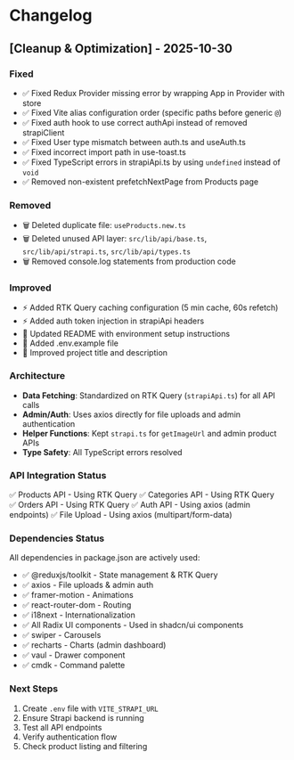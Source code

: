 # Changelog

## [Cleanup & Optimization] - 2025-10-30

### Fixed
- ✅ Fixed Redux Provider missing error by wrapping App in Provider with store
- ✅ Fixed Vite alias configuration order (specific paths before generic `@`)
- ✅ Fixed auth hook to use correct authApi instead of removed strapiClient
- ✅ Fixed User type mismatch between auth.ts and useAuth.ts
- ✅ Fixed incorrect import path in use-toast.ts
- ✅ Fixed TypeScript errors in strapiApi.ts by using `undefined` instead of `void`
- ✅ Removed non-existent prefetchNextPage from Products page

### Removed
- 🗑️ Deleted duplicate file: `useProducts.new.ts`
- 🗑️ Deleted unused API layer: `src/lib/api/base.ts`, `src/lib/api/strapi.ts`, `src/lib/api/types.ts`
- 🗑️ Removed console.log statements from production code

### Improved
- ⚡ Added RTK Query caching configuration (5 min cache, 60s refetch)
- ⚡ Added auth token injection in strapiApi headers
- 📝 Updated README with environment setup instructions
- 📝 Added .env.example file
- 📝 Improved project title and description

### Architecture
- **Data Fetching**: Standardized on RTK Query (`strapiApi.ts`) for all API calls
- **Admin/Auth**: Uses axios directly for file uploads and admin authentication
- **Helper Functions**: Kept `strapi.ts` for `getImageUrl` and admin product APIs
- **Type Safety**: All TypeScript errors resolved

### API Integration Status
✅ Products API - Using RTK Query
✅ Categories API - Using RTK Query  
✅ Orders API - Using RTK Query
✅ Auth API - Using axios (admin endpoints)
✅ File Upload - Using axios (multipart/form-data)

### Dependencies Status
All dependencies in package.json are actively used:
- ✅ @reduxjs/toolkit - State management & RTK Query
- ✅ axios - File uploads & admin auth
- ✅ framer-motion - Animations
- ✅ react-router-dom - Routing
- ✅ i18next - Internationalization
- ✅ All Radix UI components - Used in shadcn/ui components
- ✅ swiper - Carousels
- ✅ recharts - Charts (admin dashboard)
- ✅ vaul - Drawer component
- ✅ cmdk - Command palette

### Next Steps
1. Create `.env` file with `VITE_STRAPI_URL`
2. Ensure Strapi backend is running
3. Test all API endpoints
4. Verify authentication flow
5. Check product listing and filtering
